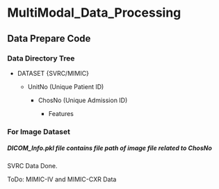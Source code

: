 # MultiModal_Data_Processing
## Data Prepare Code

### Data Directory Tree

- DATASET {SVRC/MIMIC}

    + UnitNo (Unique Patient ID)
    
        * ChosNo (Unique Admission ID)
       
            - Features
            
### For Image Dataset
##### DICOM_Info.pkl file contains file path of image file related to ChosNo


SVRC Data Done.

ToDo: MIMIC-IV and MIMIC-CXR Data